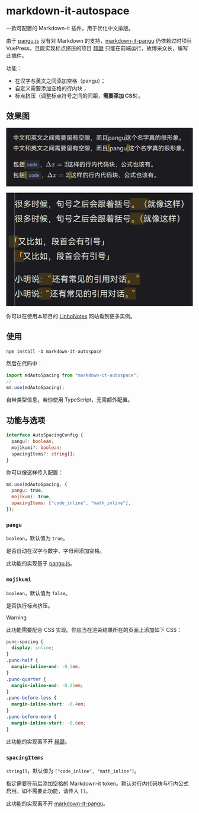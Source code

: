 # markdown-it-autospace

一款可配置的 Markdown-it 插件，用于优化中文排版。

由于 [pangu.js](https://github.com/vinta/pangu.js/) 没有对 Markdown 的支持，[markdown-it-pangu](https://github.com/Shigma/markdown-it-pangu) 仍依赖过时项目 VuePress，且能实现标点挤压的项目 [赫蹏](https://github.com/sivan/heti) 只能在前端运行，故博采众长，编写此插件。

功能：

- 在汉字与英文之间添加空格（pangu）；
- 自定义需要添加空格的行内块；
- 标点挤压（调整标点符号之间的间距，**需要添加 CSS**）。

## 效果图

![Pangu](./screenshots/pangu.jpg)

![Mojikumi](./screenshots/mojikumi.jpg)

你可以在使用本项目的 [LinhoNotes](https://notes.linho.cc/) 网站看到更多实例。

## 使用

```shell
npm install -D markdown-it-autospace
```

然后在代码中：

```js
import mdAutoSpacing from "markdown-it-autospace";
// ...
md.use(mdAutoSpacing);
```

自带类型信息，若你使用 TypeScript，无需额外配置。

## 功能与选项

```ts
interface AutoSpacingConfig {
  pangu?: boolean;
  mojikumi?: boolean;
  spacingItems?: string[];
}
```

你可以像这样传入配置：

```js
md.use(mdAutoSpacing, {
  pangu: true,
  mojikumi: true,
  spacingItems: ["code_inline", "math_inline"],
});
```

### `pangu`

`boolean`，默认值为 `true`。

是否自动在汉字与数字、字母间添加空格。

此功能的实现基于 [pangu.js](https://github.com/vinta/pangu.js/)。

### `mojikumi`

`boolean`，默认值为 `false`。

是否执行标点挤压。

> [!warning]
>
> 此功能需要配合 CSS 实现。你应当在渲染结果所在的页面上添加如下 CSS：
>
> ```css
> punc-spacing {
>   display: inline;
> }
> .punc-half {
>   margin-inline-end: -0.5em;
> }
> .punc-quarter {
>   margin-inline-end: -0.25em;
> }
> .punc-before-less {
>   margin-inline-start: -0.4em;
> }
> .punc-before-more {
>   margin-inline-start: -0.6em;
> }
> ```

此功能的实现离不开 [赫蹏](https://github.com/sivan/heti)。

### `spacingItems`

`string[]`，默认值为 `["code_inline", "math_inline"]`。

指定需要在前后添加空格的 Markdown-it token。默认对行内代码块与行内公式启用。如不需要此功能，请传入 `[]`。

此功能的实现离不开 [markdown-it-pangu](https://github.com/Shigma/markdown-it-pangu)。